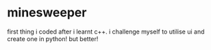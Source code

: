 # minesweeper
first thing i coded after i learnt c++. i challenge myself to utilise ui and create one in python! but better!
